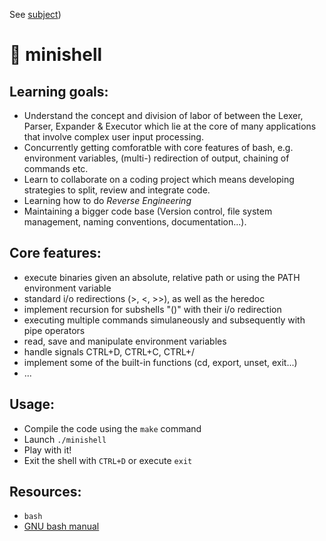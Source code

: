 See [subject](https://github.com/cariestevez/minishell/blob/main/minishell.en.subject.pdf))

# 🐚 minishell

## Learning goals:
- Understand the concept and division of labor of between the Lexer, Parser, Expander & Executor which lie at the core of many applications that involve complex user input processing.
- Concurrently getting comforatble with core features of bash, e.g. environment variables, (multi-) redirection of output, chaining of commands etc.
- Learn to collaborate on a coding project which means developing strategies to split, review and integrate code.
- Learning how to do *Reverse Engineering*
- Maintaining a bigger code base (Version control, file system management, naming conventions, documentation...).

## Core features:
- execute binaries given an absolute, relative path or using the PATH environment variable
- standard i/o redirections (>, <, >>), as well as the heredoc
- implement recursion for subshells "()" with their i/o redirection
- executing multiple commands simulaneously and subsequently with pipe operators
- read, save and manipulate environment variables
- handle signals CTRL+D, CTRL+C, CTRL+/
- implement some of the built-in functions (cd, export, unset, exit...)
- ...

## Usage:
* Compile the code using the `make` command
* Launch `./minishell`
* Play with it!
* Exit the shell with `CTRL+D` or execute `exit`

## Resources:
- ```bash```
- [GNU bash manual](https://www.gnu.org/software/bash/manual/bash.html)
